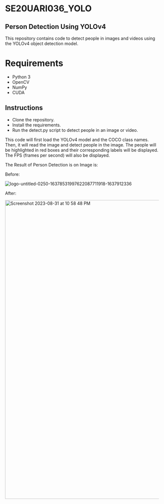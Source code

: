 # SE20UARI036_YOLO
## Person Detection Using YOLOv4
This repository contains code to detect people in images and videos using the YOLOv4 object detection model.

# Requirements
* Python 3
* OpenCV
* NumPy
* CUDA

## Instructions
* Clone the repository.
* Install the requirements.
* Run the detect.py script to detect people in an image or video.

This code will first load the YOLOv4 model and the COCO class names. Then, it will read the image and detect people in the image. The people will be highlighted in red boxes and their corresponding labels will be displayed. The FPS (frames per second) will also be displayed.

The Result of Person Detection is on Image is:


Before:


![logo-untitled-0250-16378531997622087711918-1637912336](https://github.com/abhirambussa/SE20UARI036_YOLO/assets/121299178/43de5f93-f8d0-4f0c-8736-c3a04d12e0ac)



After:

<img width="976" alt="Screenshot 2023-08-31 at 10 58 48 PM" src="https://github.com/abhirambussa/SE20UARI036_YOLO/assets/121299178/a573a228-e97c-4d8b-9ce9-cdee07175c6e">



